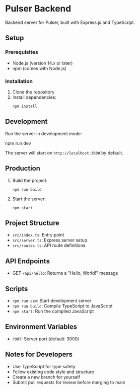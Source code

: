 # Pulser Backend

Backend server for Pulser, built with Express.js and TypeScript.

## Setup

### Prerequisites

- Node.js (version 14.x or later)
- npm (comes with Node.js)

### Installation

1. Clone the repository
2. Install dependencies:
   ```
   npm install
   ```

## Development

Run the server in development mode:

npm run dev


The server will start on `http://localhost:3000` by default.

## Production

1. Build the project:
   ```
   npm run build
   ```
2. Start the server:
   ```
   npm start
   ```

## Project Structure

- `src/index.ts`: Entry point
- `src/server.ts`: Express server setup
- `src/routes.ts`: API route definitions

## API Endpoints

- GET `/api/hello`: Returns a "Hello, World!" message

## Scripts

- `npm run dev`: Start development server
- `npm run build`: Compile TypeScript to JavaScript
- `npm start`: Run the compiled JavaScript

## Environment Variables

- `PORT`: Server port (default: 3000)

## Notes for Developers

- Use TypeScript for type safety
- Follow existing code style and structure
- Create a new branch for yourself
- Submit pull requests for review before merging to main